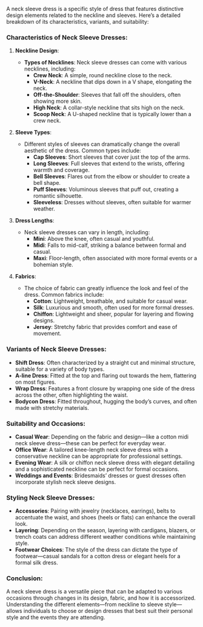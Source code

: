 A neck sleeve dress is a specific style of dress that features distinctive design elements related to the neckline and sleeves. Here’s a detailed breakdown of its characteristics, variants, and suitability:

### Characteristics of Neck Sleeve Dresses:

1. **Neckline Design**:
   - **Types of Necklines**: Neck sleeve dresses can come with various necklines, including:
      - **Crew Neck**: A simple, round neckline close to the neck.
      - **V-Neck**: A neckline that dips down in a V shape, elongating the neck.
      - **Off-the-Shoulder**: Sleeves that fall off the shoulders, often showing more skin.
      - **High Neck**: A collar-style neckline that sits high on the neck.
      - **Scoop Neck**: A U-shaped neckline that is typically lower than a crew neck.

2. **Sleeve Types**:
   - Different styles of sleeves can dramatically change the overall aesthetic of the dress. Common types include:
      - **Cap Sleeves**: Short sleeves that cover just the top of the arms.
      - **Long Sleeves**: Full sleeves that extend to the wrists, offering warmth and coverage.
      - **Bell Sleeves**: Flares out from the elbow or shoulder to create a bell shape.
      - **Puff Sleeves**: Voluminous sleeves that puff out, creating a romantic silhouette.
      - **Sleeveless**: Dresses without sleeves, often suitable for warmer weather.

3. **Dress Lengths**:
   - Neck sleeve dresses can vary in length, including:
      - **Mini**: Above the knee, often casual and youthful.
      - **Midi**: Falls to mid-calf, striking a balance between formal and casual.
      - **Maxi**: Floor-length, often associated with more formal events or a bohemian style.

4. **Fabrics**:
   - The choice of fabric can greatly influence the look and feel of the dress. Common fabrics include:
      - **Cotton**: Lightweight, breathable, and suitable for casual wear.
      - **Silk**: Luxurious and smooth, often used for more formal dresses.
      - **Chiffon**: Lightweight and sheer, popular for layering and flowing designs.
      - **Jersey**: Stretchy fabric that provides comfort and ease of movement.

### Variants of Neck Sleeve Dresses:

- **Shift Dress**: Often characterized by a straight cut and minimal structure, suitable for a variety of body types.
- **A-line Dress**: Fitted at the top and flaring out towards the hem, flattering on most figures.
- **Wrap Dress**: Features a front closure by wrapping one side of the dress across the other, often highlighting the waist.
- **Bodycon Dress**: Fitted throughout, hugging the body’s curves, and often made with stretchy materials.

### Suitability and Occasions:

- **Casual Wear**: Depending on the fabric and design—like a cotton midi neck sleeve dress—these can be perfect for everyday wear.
- **Office Wear**: A tailored knee-length neck sleeve dress with a conservative neckline can be appropriate for professional settings.
- **Evening Wear**: A silk or chiffon neck sleeve dress with elegant detailing and a sophisticated neckline can be perfect for formal occasions.
- **Weddings and Events**: Bridesmaids’ dresses or guest dresses often incorporate stylish neck sleeve designs.

### Styling Neck Sleeve Dresses:

- **Accessories**: Pairing with jewelry (necklaces, earrings), belts to accentuate the waist, and shoes (heels or flats) can enhance the overall look.
- **Layering**: Depending on the season, layering with cardigans, blazers, or trench coats can address different weather conditions while maintaining style.
- **Footwear Choices**: The style of the dress can dictate the type of footwear—casual sandals for a cotton dress or elegant heels for a formal silk dress.

### Conclusion:

A neck sleeve dress is a versatile piece that can be adapted to various occasions through changes in its design, fabric, and how it is accessorized. Understanding the different elements—from neckline to sleeve style—allows individuals to choose or design dresses that best suit their personal style and the events they are attending.